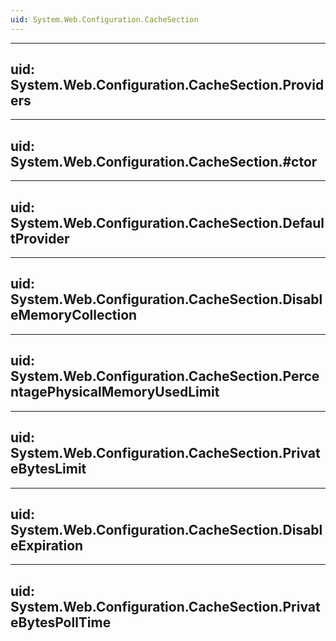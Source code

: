 ```yaml
---
uid: System.Web.Configuration.CacheSection
---
```


---
uid: System.Web.Configuration.CacheSection.Providers
---

---
uid: System.Web.Configuration.CacheSection.#ctor
---

---
uid: System.Web.Configuration.CacheSection.DefaultProvider
---

---
uid: System.Web.Configuration.CacheSection.DisableMemoryCollection
---

---
uid: System.Web.Configuration.CacheSection.PercentagePhysicalMemoryUsedLimit
---

---
uid: System.Web.Configuration.CacheSection.PrivateBytesLimit
---

---
uid: System.Web.Configuration.CacheSection.DisableExpiration
---

---
uid: System.Web.Configuration.CacheSection.PrivateBytesPollTime
---
